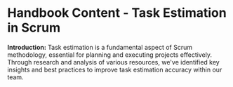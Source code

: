 # Handbook Content - Task Estimation in Scrum

**Introduction:** Task estimation is a fundamental aspect of Scrum methodology, essential for planning and executing projects effectively. Through research and analysis of various resources, we've identified key insights and best practices to improve task estimation accuracy within our team.